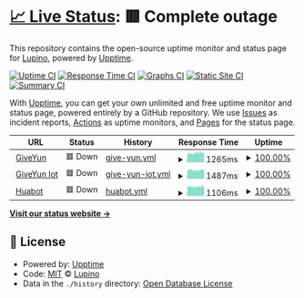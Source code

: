 # [📈 Live Status](https://Lupino.github.io/upptime): <!--live status--> **🟥 Complete outage**

This repository contains the open-source uptime monitor and status page for [Lupino](https://Lupino.github.io/upptime), powered by [Upptime](https://github.com/upptime/upptime).

[![Uptime CI](https://github.com/Lupino/upptime/workflows/Uptime%20CI/badge.svg)](https://github.com/upptime/upptime/actions?query=workflow%3A%22Uptime+CI%22)
[![Response Time CI](https://github.com/Lupino/upptime/workflows/Response%20Time%20CI/badge.svg)](https://github.com/upptime/upptime/actions?query=workflow%3A%22Response+Time+CI%22)
[![Graphs CI](https://github.com/Lupino/upptime/workflows/Graphs%20CI/badge.svg)](https://github.com/upptime/upptime/actions?query=workflow%3A%22Graphs+CI%22)
[![Static Site CI](https://github.com/Lupino/upptime/workflows/Static%20Site%20CI/badge.svg)](https://github.com/upptime/upptime/actions?query=workflow%3A%22Static+Site+CI%22)
[![Summary CI](https://github.com/Lupino/upptime/workflows/Summary%20CI/badge.svg)](https://github.com/upptime/upptime/actions?query=workflow%3A%22Summary+CI%22)

With [Upptime](https://upptime.js.org), you can get your own unlimited and free uptime monitor and status page, powered entirely by a GitHub repository. We use [Issues](https://github.com/Lupino/upptime/issues) as incident reports, [Actions](https://github.com/Lupino/upptime/actions) as uptime monitors, and [Pages](https://Lupino.github.io/upptime) for the status page.

<!--start: status pages-->
<!-- This summary is generated by Upptime (https://github.com/upptime/upptime) -->
<!-- Do not edit this manually, your changes will be overwritten -->
<!-- prettier-ignore -->
| URL | Status | History | Response Time | Uptime |
| --- | ------ | ------- | ------------- | ------ |
| <img alt="" src="https://favicons.githubusercontent.com/www.giveyun.com" height="13"> [GiveYun](https://www.giveyun.com) | 🟥 Down | [give-yun.yml](https://github.com/Lupino/upptime/commits/HEAD/history/give-yun.yml) | <details><summary><img alt="Response time graph" src="./graphs/give-yun/response-time-week.png" height="20"> 1265ms</summary><br><a href="https://Lupino.github.io/upptime/history/give-yun"><img alt="Response time 1476" src="https://img.shields.io/endpoint?url=https%3A%2F%2Fraw.githubusercontent.com%2FLupino%2Fupptime%2FHEAD%2Fapi%2Fgive-yun%2Fresponse-time.json"></a><br><a href="https://Lupino.github.io/upptime/history/give-yun"><img alt="24-hour response time 1286" src="https://img.shields.io/endpoint?url=https%3A%2F%2Fraw.githubusercontent.com%2FLupino%2Fupptime%2FHEAD%2Fapi%2Fgive-yun%2Fresponse-time-day.json"></a><br><a href="https://Lupino.github.io/upptime/history/give-yun"><img alt="7-day response time 1265" src="https://img.shields.io/endpoint?url=https%3A%2F%2Fraw.githubusercontent.com%2FLupino%2Fupptime%2FHEAD%2Fapi%2Fgive-yun%2Fresponse-time-week.json"></a><br><a href="https://Lupino.github.io/upptime/history/give-yun"><img alt="30-day response time 1261" src="https://img.shields.io/endpoint?url=https%3A%2F%2Fraw.githubusercontent.com%2FLupino%2Fupptime%2FHEAD%2Fapi%2Fgive-yun%2Fresponse-time-month.json"></a><br><a href="https://Lupino.github.io/upptime/history/give-yun"><img alt="1-year response time 1484" src="https://img.shields.io/endpoint?url=https%3A%2F%2Fraw.githubusercontent.com%2FLupino%2Fupptime%2FHEAD%2Fapi%2Fgive-yun%2Fresponse-time-year.json"></a></details> | <details><summary><a href="https://Lupino.github.io/upptime/history/give-yun">100.00%</a></summary><a href="https://Lupino.github.io/upptime/history/give-yun"><img alt="All-time uptime 100.00%" src="https://img.shields.io/endpoint?url=https%3A%2F%2Fraw.githubusercontent.com%2FLupino%2Fupptime%2FHEAD%2Fapi%2Fgive-yun%2Fuptime.json"></a><br><a href="https://Lupino.github.io/upptime/history/give-yun"><img alt="24-hour uptime 100.00%" src="https://img.shields.io/endpoint?url=https%3A%2F%2Fraw.githubusercontent.com%2FLupino%2Fupptime%2FHEAD%2Fapi%2Fgive-yun%2Fuptime-day.json"></a><br><a href="https://Lupino.github.io/upptime/history/give-yun"><img alt="7-day uptime 100.00%" src="https://img.shields.io/endpoint?url=https%3A%2F%2Fraw.githubusercontent.com%2FLupino%2Fupptime%2FHEAD%2Fapi%2Fgive-yun%2Fuptime-week.json"></a><br><a href="https://Lupino.github.io/upptime/history/give-yun"><img alt="30-day uptime 100.00%" src="https://img.shields.io/endpoint?url=https%3A%2F%2Fraw.githubusercontent.com%2FLupino%2Fupptime%2FHEAD%2Fapi%2Fgive-yun%2Fuptime-month.json"></a><br><a href="https://Lupino.github.io/upptime/history/give-yun"><img alt="1-year uptime 100.00%" src="https://img.shields.io/endpoint?url=https%3A%2F%2Fraw.githubusercontent.com%2FLupino%2Fupptime%2FHEAD%2Fapi%2Fgive-yun%2Fuptime-year.json"></a></details>
| <img alt="" src="https://favicons.githubusercontent.com/iot.giveyun.com" height="13"> [GiveYun Iot](https://iot.giveyun.com) | 🟥 Down | [give-yun-iot.yml](https://github.com/Lupino/upptime/commits/HEAD/history/give-yun-iot.yml) | <details><summary><img alt="Response time graph" src="./graphs/give-yun-iot/response-time-week.png" height="20"> 1487ms</summary><br><a href="https://Lupino.github.io/upptime/history/give-yun-iot"><img alt="Response time 1818" src="https://img.shields.io/endpoint?url=https%3A%2F%2Fraw.githubusercontent.com%2FLupino%2Fupptime%2FHEAD%2Fapi%2Fgive-yun-iot%2Fresponse-time.json"></a><br><a href="https://Lupino.github.io/upptime/history/give-yun-iot"><img alt="24-hour response time 1509" src="https://img.shields.io/endpoint?url=https%3A%2F%2Fraw.githubusercontent.com%2FLupino%2Fupptime%2FHEAD%2Fapi%2Fgive-yun-iot%2Fresponse-time-day.json"></a><br><a href="https://Lupino.github.io/upptime/history/give-yun-iot"><img alt="7-day response time 1487" src="https://img.shields.io/endpoint?url=https%3A%2F%2Fraw.githubusercontent.com%2FLupino%2Fupptime%2FHEAD%2Fapi%2Fgive-yun-iot%2Fresponse-time-week.json"></a><br><a href="https://Lupino.github.io/upptime/history/give-yun-iot"><img alt="30-day response time 1456" src="https://img.shields.io/endpoint?url=https%3A%2F%2Fraw.githubusercontent.com%2FLupino%2Fupptime%2FHEAD%2Fapi%2Fgive-yun-iot%2Fresponse-time-month.json"></a><br><a href="https://Lupino.github.io/upptime/history/give-yun-iot"><img alt="1-year response time 1845" src="https://img.shields.io/endpoint?url=https%3A%2F%2Fraw.githubusercontent.com%2FLupino%2Fupptime%2FHEAD%2Fapi%2Fgive-yun-iot%2Fresponse-time-year.json"></a></details> | <details><summary><a href="https://Lupino.github.io/upptime/history/give-yun-iot">100.00%</a></summary><a href="https://Lupino.github.io/upptime/history/give-yun-iot"><img alt="All-time uptime 100.00%" src="https://img.shields.io/endpoint?url=https%3A%2F%2Fraw.githubusercontent.com%2FLupino%2Fupptime%2FHEAD%2Fapi%2Fgive-yun-iot%2Fuptime.json"></a><br><a href="https://Lupino.github.io/upptime/history/give-yun-iot"><img alt="24-hour uptime 100.00%" src="https://img.shields.io/endpoint?url=https%3A%2F%2Fraw.githubusercontent.com%2FLupino%2Fupptime%2FHEAD%2Fapi%2Fgive-yun-iot%2Fuptime-day.json"></a><br><a href="https://Lupino.github.io/upptime/history/give-yun-iot"><img alt="7-day uptime 100.00%" src="https://img.shields.io/endpoint?url=https%3A%2F%2Fraw.githubusercontent.com%2FLupino%2Fupptime%2FHEAD%2Fapi%2Fgive-yun-iot%2Fuptime-week.json"></a><br><a href="https://Lupino.github.io/upptime/history/give-yun-iot"><img alt="30-day uptime 100.00%" src="https://img.shields.io/endpoint?url=https%3A%2F%2Fraw.githubusercontent.com%2FLupino%2Fupptime%2FHEAD%2Fapi%2Fgive-yun-iot%2Fuptime-month.json"></a><br><a href="https://Lupino.github.io/upptime/history/give-yun-iot"><img alt="1-year uptime 100.00%" src="https://img.shields.io/endpoint?url=https%3A%2F%2Fraw.githubusercontent.com%2FLupino%2Fupptime%2FHEAD%2Fapi%2Fgive-yun-iot%2Fuptime-year.json"></a></details>
| <img alt="" src="https://favicons.githubusercontent.com/huabot.com" height="13"> [Huabot](https://huabot.com) | 🟥 Down | [huabot.yml](https://github.com/Lupino/upptime/commits/HEAD/history/huabot.yml) | <details><summary><img alt="Response time graph" src="./graphs/huabot/response-time-week.png" height="20"> 1106ms</summary><br><a href="https://Lupino.github.io/upptime/history/huabot"><img alt="Response time 1154" src="https://img.shields.io/endpoint?url=https%3A%2F%2Fraw.githubusercontent.com%2FLupino%2Fupptime%2FHEAD%2Fapi%2Fhuabot%2Fresponse-time.json"></a><br><a href="https://Lupino.github.io/upptime/history/huabot"><img alt="24-hour response time 1130" src="https://img.shields.io/endpoint?url=https%3A%2F%2Fraw.githubusercontent.com%2FLupino%2Fupptime%2FHEAD%2Fapi%2Fhuabot%2Fresponse-time-day.json"></a><br><a href="https://Lupino.github.io/upptime/history/huabot"><img alt="7-day response time 1106" src="https://img.shields.io/endpoint?url=https%3A%2F%2Fraw.githubusercontent.com%2FLupino%2Fupptime%2FHEAD%2Fapi%2Fhuabot%2Fresponse-time-week.json"></a><br><a href="https://Lupino.github.io/upptime/history/huabot"><img alt="30-day response time 1094" src="https://img.shields.io/endpoint?url=https%3A%2F%2Fraw.githubusercontent.com%2FLupino%2Fupptime%2FHEAD%2Fapi%2Fhuabot%2Fresponse-time-month.json"></a><br><a href="https://Lupino.github.io/upptime/history/huabot"><img alt="1-year response time 1145" src="https://img.shields.io/endpoint?url=https%3A%2F%2Fraw.githubusercontent.com%2FLupino%2Fupptime%2FHEAD%2Fapi%2Fhuabot%2Fresponse-time-year.json"></a></details> | <details><summary><a href="https://Lupino.github.io/upptime/history/huabot">100.00%</a></summary><a href="https://Lupino.github.io/upptime/history/huabot"><img alt="All-time uptime 100.00%" src="https://img.shields.io/endpoint?url=https%3A%2F%2Fraw.githubusercontent.com%2FLupino%2Fupptime%2FHEAD%2Fapi%2Fhuabot%2Fuptime.json"></a><br><a href="https://Lupino.github.io/upptime/history/huabot"><img alt="24-hour uptime 100.00%" src="https://img.shields.io/endpoint?url=https%3A%2F%2Fraw.githubusercontent.com%2FLupino%2Fupptime%2FHEAD%2Fapi%2Fhuabot%2Fuptime-day.json"></a><br><a href="https://Lupino.github.io/upptime/history/huabot"><img alt="7-day uptime 100.00%" src="https://img.shields.io/endpoint?url=https%3A%2F%2Fraw.githubusercontent.com%2FLupino%2Fupptime%2FHEAD%2Fapi%2Fhuabot%2Fuptime-week.json"></a><br><a href="https://Lupino.github.io/upptime/history/huabot"><img alt="30-day uptime 100.00%" src="https://img.shields.io/endpoint?url=https%3A%2F%2Fraw.githubusercontent.com%2FLupino%2Fupptime%2FHEAD%2Fapi%2Fhuabot%2Fuptime-month.json"></a><br><a href="https://Lupino.github.io/upptime/history/huabot"><img alt="1-year uptime 100.00%" src="https://img.shields.io/endpoint?url=https%3A%2F%2Fraw.githubusercontent.com%2FLupino%2Fupptime%2FHEAD%2Fapi%2Fhuabot%2Fuptime-year.json"></a></details>

<!--end: status pages-->

[**Visit our status website →**](https://Lupino.github.io/upptime)

## 📄 License

- Powered by: [Upptime](https://github.com/upptime/upptime)
- Code: [MIT](./LICENSE) © [Lupino](https://Lupino.github.io/upptime)
- Data in the `./history` directory: [Open Database License](https://opendatacommons.org/licenses/odbl/1-0/)
